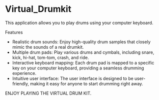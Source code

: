 # Virtual_Drumkit

 This application allows you to play drums using your computer keyboard.

 Features

* Realistic drum sounds: Enjoy high-quality drum samples that closely mimic the sounds of a real drumkit.
* Multiple drum pads: Play various drums and cymbals, including snare, kick, hi-hat, tom-tom, crash, and ride.
* Interactive keyboard mapping: Each drum pad is mapped to a specific key on your computer keyboard, providing a seamless drumming experience.
* Intuitive user interface: The user interface is designed to be user-friendly, making it easy for anyone to start drumming right away.

ENJOY PLAYING THE VIRTUAL DRUM KIT.

